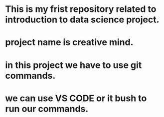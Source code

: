 # This is my frist repository related to introduction to data science project.
# project name is creative mind.
# in this project we have to use git commands.
# we can use VS CODE or it bush to run our commands.
